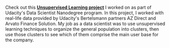 Check out this __[Unsupervised Learning project](https://github.com/avelicha/Unsupervised_Learning_DSND_Identify_Customer_Segments/blob/master/identify_customer_segments_git.ipynb)__ I worked on as part of Udacity's Data Scientist Nanodegree program. In this project, I worked with real-life data provided by Udacity's Bertelsmann partners AZ Direct and Arvato Finance Solution. My job as a data scientist was to use unsupervised learning techniques to organize the general population into clusters, then use those clusters to see which of them comprise the main user base for the company.
